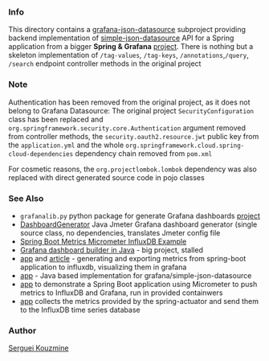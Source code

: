 ### Info

This directory contains a [grafana-json-datasource](https://github.com/gsuveti/spring-grafana/tree/master/grafana-json-datasource) subproject providing 
backend implementation of [simple-json-datasource](https://grafana.com/grafana/plugins/grafana-simple-json-datasource/)
API for a Spring application from a bigger __Spring & Grafana__ [project](https://github.com/gsuveti/spring-grafana).
There is nothing but a skeleton implementation of `/tag-values`, `/tag-keys`, `/annotations`,`/query`, `/search` endpoint controller
methods in the original project

### Note

Authentication has been removed from the original project, as it does not belong  to Grafana Datasource: The original project `SecurityConfiguration`
class has been replaced and `org.springframework.security.core.Authentication`
argument removed from controller methods, the `security.oauth2.resource.jwt` public key from the `application.yml` and the whole `org.springframework.cloud.spring-cloud-dependencies`
dependency chain removed from `pom.xml`

For cosmetic reasons, the `org.projectlombok.lombok` dependency was also replaced with direct generated source code in pojo classes

### See Also
  * `grafanalib.py` python package for generate Grafana dashboards [project](https://github.com/weaveworks/grafanalib)
  * [DashboardGenerator](https://github.com/bhattchaitanya/Grafana-Dashboard-Generator) Java Jmeter Grafana dashboard generator (single source class, no dependencies, translates Jmeter  config file
  * [Spring Boot Metrics Micrometer InfluxDB Example](https://github.com/gysel/spring-boot-metrics-influxdb)
  * [Grafana dashboard builder in Java](https://github.com/szmg/grafana-dashboard-generator-java) - big project, stalled
  * [app](https://github.com/piomin/sample-spring-graphite) and [article](https://piotrminkowski.com/2017/07/13/custom-metrics-visualization-with-grafana-and-influxdb/) - generating and exporting metrics from spring-boot application to influxdb, visualizing them in grafana
  * [app](https://github.com/devcon5io/grafana-json-datasource) - Java based implementation for grafana/simple-json-datasource
  * [app](https://github.com/fkjellberg/spring-boot-micrometer-influxdb-grafana) to demonstrate a Spring Boot application using Micrometer to push metrics to InfluxDB and Grafana, run in provided containwers
  * [app](https://github.com/ypvillazon/spring-boot-metrics-to-influxdb) collects the metrics provided by the spring-actuator and send them to the InfluxDB time series database



### Author
[Serguei Kouzmine](kouzmine_serguei@yahoo.com)
